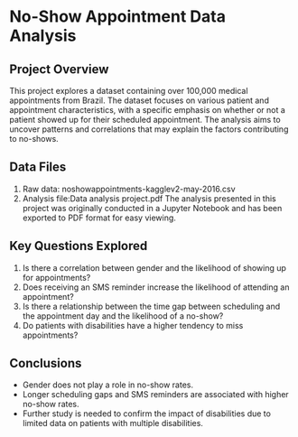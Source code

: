# No-Show Appointment Data Analysis

## Project Overview
This project explores a dataset containing over 100,000 medical appointments from Brazil. The dataset focuses on various patient and appointment characteristics, with a specific emphasis on whether or not a patient showed up for their scheduled appointment. The analysis aims to uncover patterns and correlations that may explain the factors contributing to no-shows.

## Data Files
1. Raw data: noshowappointments-kagglev2-may-2016.csv
2. Analysis file:Data analysis project.pdf
The analysis presented in this project was originally conducted in a Jupyter Notebook and has been exported to PDF format for easy viewing.


## Key Questions Explored
1. Is there a correlation between gender and the likelihood of showing up for appointments?
2. Does receiving an SMS reminder increase the likelihood of attending an appointment?
3. Is there a relationship between the time gap between scheduling and the appointment day and the likelihood of a no-show?
4. Do patients with disabilities have a higher tendency to miss appointments?


## Conclusions
- Gender does not play a role in no-show rates.
- Longer scheduling gaps and SMS reminders are associated with higher no-show rates.
- Further study is needed to confirm the impact of disabilities due to limited data on patients with multiple disabilities.
